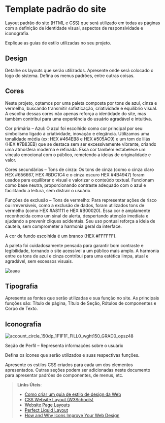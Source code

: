# Template padrão do site

Layout padrão do site (HTML e CSS) que será utilizado em todas as páginas com a definição de identidade visual, aspectos de responsividade e iconografia.

Explique as guias de estilo utilizadas no seu projeto.

## Design

Detalhe os layouts que serão utilizados. Apresente onde será colocado o logo do sistema. Defina os menus padrões, entre outras coisas.


## Cores

Neste projeto, optamos por uma paleta composta por tons de azul, cinza e vermelho, buscando transmitir sofisticação, criatividade e equilíbrio visual. A escolha dessas cores não apenas reforça a identidade do site, mas também contribui para uma experiência do usuário agradável e intuitiva.

Cor primária – Azul:
O azul foi escolhido como cor principal por seu simbolismo ligado à criatividade, inovação e elegância. Utilizamos uma tonalidade média (ex: HEX #464EB8 e HEX #505AC9) e um tom de lilás (HEX #7B83EB) que se destaca sem ser excessivamente vibrante, criando uma atmosfera moderna e refinada. Essa cor também estabelece um vínculo emocional com o público, remetendo a ideias de originalidade e valor.

Cores secundárias – Tons de cinza:
Os tons de cinza (como o cinza claro HEX #656667, HEX #BDC1C4 e o cinza escuro HEX #4B4947) foram usados para equilibrar o visual e valorizar o conteúdo textual. Funcionam como base neutra, proporcionando contraste adequado com o azul e facilitando a leitura, sem distrair o usuário.

Funções de exclusão – Tons de vermelho:
Para representar ações de risco ou irreversíveis, como a exclusão de dados, foram utilizados tons de vermelho (como HEX #A81111 e HEX #B00020). Essa cor é amplamente reconhecida como um sinal de alerta, despertando atenção imediata e ajudando a prevenir cliques acidentais. Seu uso pontual reforça a ideia de cautela, sem comprometer a harmonia geral da interface.

A cor de fundo escolhida é um branco (HEX #FFFFFF).

A paleta foi cuidadosamente pensada para garantir bom contraste e legibilidade, tornando o site acessível a um público mais amplo. A harmonia entre os tons de azul e cinza contribui para uma estética limpa, atual e agradável, sem excessos visuais.

![aaaa](https://github.com/user-attachments/assets/4e06998d-2e0e-4510-bfea-7feed5feb460)


## Tipografia

Apresente as fontes que serão utilizadas e sua função no site. As principais funções são: Título de página, Título de Seção, Rótulos de componentes e Corpo de Texto.


## Iconografia

![account_circle_150dp_1F1F1F_FILL0_wght150_GRAD0_opsz48](https://github.com/user-attachments/assets/2f87974a-aa2e-4084-87e7-79672bbb5ea7)

Seção de Perfil – Representa informações sobre o usuário 

Defina os ícones que serão utilizados e suas respectivas funções.

Apresente os estilos CSS criados para cada um dos elementos apresentados.
Outras seções podem ser adicionadas neste documento para apresentar padrões de componentes, de menus, etc.


> **Links Úteis**:
>
> -  [Como criar um guia de estilo de design da Web](https://edrodrigues.com.br/blog/como-criar-um-guia-de-estilo-de-design-da-web/#)
> - [CSS Website Layout (W3Schools)](https://www.w3schools.com/css/css_website_layout.asp)
> - [Website Page Layouts](http://www.cellbiol.com/bioinformatics_web_development/chapter-3-your-first-web-page-learning-html-and-css/website-page-layouts/)
> - [Perfect Liquid Layout](https://matthewjamestaylor.com/perfect-liquid-layouts)
> - [How and Why Icons Improve Your Web Design](https://usabilla.com/blog/how-and-why-icons-improve-you-web-design/)
